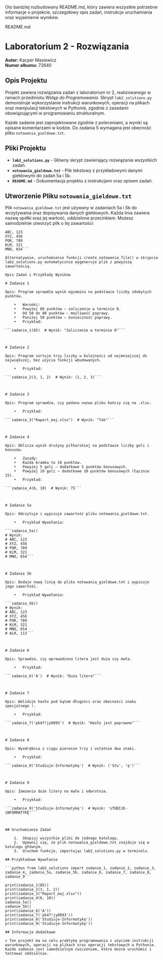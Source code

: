 Oto bardziej rozbudowany README.md, który zawiera wszystkie potrzebne informacje o projekcie, szczegółowy opis zadań, instrukcje uruchamiania oraz wyjaśnienie wyników.

README.md

# Laboratorium 2 - Rozwiązania

**Autor:** Kacper Masiewicz  
**Numer albumu:** 72640  

## Opis Projektu
Projekt zawiera rozwiązania zadań z laboratorium nr 2, realizowanego w ramach przedmiotu *Wstęp do Programowania*. Skrypt `lab2_solutions.py` demonstruje wykorzystanie instrukcji warunkowych, operacji na plikach oraz manipulacji tekstowych w Pythonie, zgodnie z zasadami obowiązującymi w programowaniu strukturalnym.

Każde zadanie jest zaprojektowane zgodnie z poleceniami, a wyniki są opisane komentarzami w kodzie. Do zadania 5 wymagana jest obecność pliku `notowania_gieldowe.txt`.

## Pliki Projektu
- **`lab2_solutions.py`** - Główny skrypt zawierający rozwiązania wszystkich zadań.
- **`notowania_gieldowe.txt`** - Plik tekstowy z przykładowymi danymi giełdowymi do zadań 5a i 5b.
- **`README.md`** - Dokumentacja projektu z instrukcjami oraz opisem zadań.

## Utworzenie Pliku `notowania_gieldowe.txt`
Plik `notowania_gieldowe.txt` jest używany w zadaniach 5a i 5b do wczytywania oraz dopisywania danych giełdowych. Każda linia zawiera nazwę spółki oraz jej wartość, oddzielone przecinkiem. Możesz samodzielnie utworzyć plik o tej zawartości:

```plaintext
ABC, 123
XYZ, 456
PQR, 789
KLM, 321
MNO, 654```

Alternatywnie, uruchomienie funkcji create_notowania_file() w skrypcie lab2_solutions.py automatycznie wygeneruje plik z powyższą zawartością.

Opis Zadań i Przykłady Wyników

# Zadanie 1

Opis: Program sprawdza wynik egzaminu na podstawie liczby zdobytych punktów.

	•	Warunki:
	•	Powyżej 80 punktów – zaliczenie w terminie 0.
	•	Od 50 do 80 punktów – możliwość poprawy.
	•	Poniżej 50 punktów – konieczność poprawy.
	•	Przykład:

```zadanie_1(85)  # Wynik: "Zaliczenie w terminie 0"```



# Zadanie 2

Opis: Program sortuje trzy liczby w kolejności od najmniejszej do największej, bez użycia funkcji wbudowanych.

	•	Przykład:

```zadanie_2(3, 1, 2)  # Wynik: (1, 2, 3)```



# Zadanie 3

Opis: Program sprawdza, czy podana nazwa pliku kończy się na .xlsx.

	•	Przykład:

```zadanie_3("Raport_maj.xlsx")  # Wynik: "Tak"```



# Zadanie 4

Opis: Oblicza wynik drużyny piłkarskiej na podstawie liczby goli i bonusów.

	•	Zasady:
	•	Każda bramka to 10 punktów.
	•	Powyżej 5 goli – dodatkowe 5 punktów bonusowych.
	•	Powyżej 10 goli – dodatkowe 10 punktów bonusowych (łącznie 15).
	•	Przykład:

```zadanie_4(6, 10)  # Wynik: 75```



# Zadanie 5a

Opis: Odczytuje i wypisuje zawartość pliku notowania_gieldowe.txt.

	•	Przykład Wywołania:

```zadanie_5a()  
# Wynik:
# ABC, 123
# XYZ, 456
# PQR, 789
# KLM, 321
# MNO, 654```



# Zadanie 5b

Opis: Dodaje nową linię do pliku notowania_gieldowe.txt i wypisuje jego zawartość.

	•	Przykład Wywołania:

```zadanie_5b()  
# Wynik:
# ABC, 123
# XYZ, 456
# PQR, 789
# KLM, 321
# MNO, 654
# ALR, 113```



# Zadanie 6

Opis: Sprawdza, czy wprowadzona litera jest duża czy mała.

	•	Przykład:

```zadanie_6('A')  # Wynik: "Duża litera"```



# Zadanie 7

Opis: Waliduje hasło pod kątem długości oraz obecności znaku specjalnego !.

	•	Przykład:

```zadanie_7('pk47!jy0893')  # Wynik: "Hasło jest poprawne"```



# Zadanie 8

Opis: Wyodrębnia z ciągu pierwsze trzy i ostatnie dwa znaki.

	•	Przykład:

```zadanie_8('Studiuje-Informatykę')  # Wynik: ('Stu', 'ę')```



# Zadanie 9

Opis: Zamienia duże litery na małe i odwrotnie.

	•	Przykład:

```zadanie_9('Studiuje-Informatykę')  # Wynik: 'sTUDIJE-iNFORMATYKĘ'```



## Uruchamianie Zadań

	1.	Skopiuj wszystkie pliki do jednego katalogu.
	2.	Upewnij się, że plik notowania_gieldowe.txt znajduje się w katalogu głównym.
	3.	Uruchom funkcje, importując lab2_solutions.py w terminalu.

## Przykładowe Wywołanie

```python from lab2_solutions import zadanie_1, zadanie_2, zadanie_3, zadanie_4, zadanie_5a, zadanie_5b, zadanie_6, zadanie_7, zadanie_8, zadanie_9```

print(zadanie_1(85))
print(zadanie_2(3, 1, 2))
print(zadanie_3("Raport_maj.xlsx"))
print(zadanie_4(6, 10))
zadanie_5a()
zadanie_5b()
print(zadanie_6('A'))
print(zadanie_7('pk47!jy0893'))
print(zadanie_8('Studiuje-Informatykę'))
print(zadanie_9('Studiuje-Informatykę'))

## Informacje dodatkowe

> Ten projekt ma na celu praktykę programowania z użyciem instrukcji warunkowych, operacji na plikach oraz operacji tekstowych w Pythonie. Każde zadanie jest samodzielnym ćwiczeniem, które można uruchomić i testować oddzielnie.
